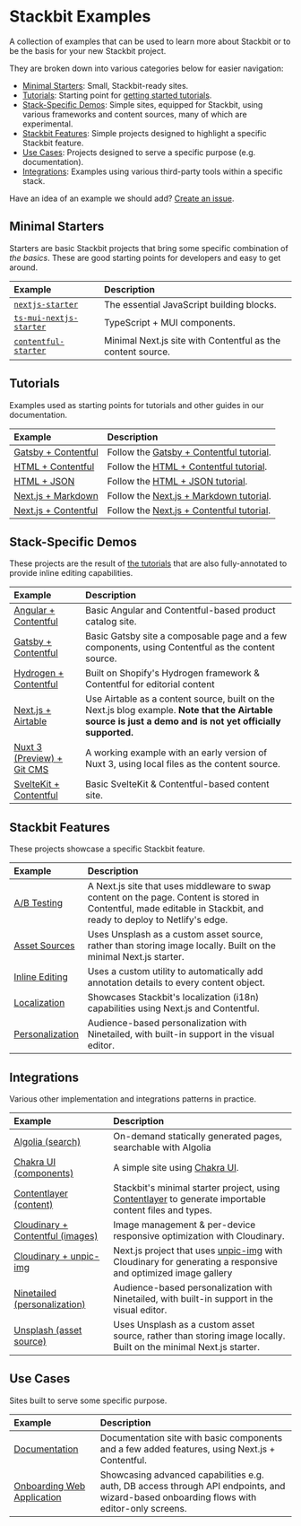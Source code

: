 # Stackbit Examples

A collection of examples that can be used to learn more about Stackbit or to be the basis for your new Stackbit project.

They are broken down into various categories below for easier navigation:

- [Minimal Starters](#minimal-starters): Small, Stackbit-ready sites.
- [Tutorials](#tutorials): Starting point for [getting started tutorials](https://docs.stackbit.com/getting-started).
- [Stack-Specific Demos](#stack-specific-demos): Simple sites, equipped for Stackbit, using various frameworks and content sources, many of which are experimental.
- [Stackbit Features](#stackbit-features): Simple projects designed to highlight a specific Stackbit feature.
- [Use Cases](#use-cases): Projects designed to serve a specific purpose (e.g. documentation).
- [Integrations](#integrations): Examples using various third-party tools within a specific stack.

Have an idea of an example we should add? [Create an issue](https://github.com/stackbit-themes/stackbit-examples/issues/new).

## Minimal Starters

Starters are basic Stackbit projects that bring some specific combination of _the basics_. These are good starting points for developers and easy to get around.

| Example                                                                             | Description                                                 |
| :---------------------------------------------------------------------------------- | :---------------------------------------------------------- |
| [`nextjs-starter`](https://github.com/stackbit-themes/nextjs-starter)               | The essential JavaScript building blocks.                   |
| [`ts-mui-nextjs-starter`](https://github.com/stackbit-themes/ts-mui-nextjs-starter) | TypeScript + MUI components.                                |
| [`contentful-starter`](https://github.com/stackbit-themes/contentful-starter)       | Minimal Next.js site with Contentful as the content source. |

## Tutorials

Examples used as starting points for tutorials and other guides in our documentation.

| Example                                                                                                           | Description                                                                                              |
| :---------------------------------------------------------------------------------------------------------------- | :------------------------------------------------------------------------------------------------------- |
| [Gatsby + Contentful](https://github.com/stackbit-themes/stackbit-examples/tree/main/tutorial-gatsby-contentful)  | Follow the [Gatsby + Contentful tutorial](https://docs.stackbit.com/getting-started/gatsby-contentful).  |
| [HTML + Contentful](https://github.com/stackbit-themes/stackbit-examples/tree/main/tutorial-html-contentful)      | Follow the [HTML + Contentful tutorial](https://docs.stackbit.com/getting-started/html-contentful).      |
| [HTML + JSON](https://github.com/stackbit-themes/stackbit-examples/tree/main/tutorial-html-contentful)            | Follow the [HTML + JSON tutorial](https://docs.stackbit.com/getting-started/html-json).                  |
| [Next.js + Markdown](https://github.com/stackbit-themes/stackbit-examples/tree/main/tutorial-nextjs-files)        | Follow the [Next.js + Markdown tutorial](https://docs.stackbit.com/getting-started/nextjs-markdown).     |
| [Next.js + Contentful](https://github.com/stackbit-themes/stackbit-examples/tree/main/tutorial-nextjs-contentful) | Follow the [Next.js + Contentful tutorial](https://docs.stackbit.com/getting-started/nextjs-contentful). |

## Stack-Specific Demos

These projects are the result of [the tutorials](#tutorials) that are also fully-annotated to provide inline editing capabilities.

| Example                                                                                                                | Description                                                                                                                                                |
| :--------------------------------------------------------------------------------------------------------------------- | :--------------------------------------------------------------------------------------------------------------------------------------------------------- |
| [Angular + Contentful](https://github.com/stackbit-themes/stackbit-examples/tree/main/angular-contentful)              | Basic Angular and Contentful-based product catalog site.                                                                                                   |
| [Gatsby + Contentful](https://github.com/stackbit-themes/stackbit-examples/tree/main/gatsby-contentful)                | Basic Gatsby site a composable page and a few components, using Contentful as the content source.                                                          |
| [Hydrogen + Contentful](https://github.com/stackbit-themes/stackbit-examples/tree/main/hydrogen-contentful-demo-store) | Built on Shopify's Hydrogen framework & Contentful for editorial content                                                                                   |
| [Next.js + Airtable](https://github.com/stackbit-themes/stackbit-examples/tree/main/airtable-content-source)           | Use Airtable as a content source, built on the Next.js blog example. **Note that the Airtable source is just a demo and is not yet officially supported.** |
| [Nuxt 3 (Preview) + Git CMS](https://github.com/stackbit-themes/stackbit-examples/tree/main/nuxt3-preview)             | A working example with an early version of Nuxt 3, using local files as the content source.                                                                |
| [SvelteKit + Contentful](https://github.com/stackbit-themes/stackbit-examples/tree/main/sveltekit-contentful)          | Basic SvelteKit & Contentful-based content site.                                                                                                           |

## Stackbit Features

These projects showcase a specific Stackbit feature.

| Example                                                                                                      | Description                                                                                                                                                         |
| :----------------------------------------------------------------------------------------------------------- | :------------------------------------------------------------------------------------------------------------------------------------------------------------------ |
| [A/B Testing](https://github.com/stackbit-themes/stackbit-examples/tree/main/ab-testing)                     | A Next.js site that uses middleware to swap content on the page. Content is stored in Contentful, made editable in Stackbit, and ready to deploy to Netlify's edge. |
| [Asset Sources](https://github.com/stackbit-themes/stackbit-examples/tree/main/unsplash-asset-source)        | Uses Unsplash as a custom asset source, rather than storing image locally. Built on the minimal Next.js starter.                                                    |
| [Inline Editing](https://github.com/stackbit-themes/stackbit-examples/tree/main/auto-annotated-portfolio)    | Uses a custom utility to automatically add annotation details to every content object.                                                                              |
| [Localization](https://github.com/stackbit-themes/stackbit-examples/tree/main/i18n-nextjs-contentful)        | Showcases Stackbit's localization (i18n) capabilities using Next.js and Contentful.                                                                                 |
| [Personalization](https://github.com/stackbit-themes/stackbit-examples/tree/main/ninetailed-personalization) | Audience-based personalization with Ninetailed, with built-in support in the visual editor.                                                                         |

## Integrations

Various other implementation and integrations patterns in practice.

| Example                                                                                                                   | Description                                                                                                                                          |
| :------------------------------------------------------------------------------------------------------------------------ | :--------------------------------------------------------------------------------------------------------------------------------------------------- |
| [Algolia (search)](https://github.com/stackbit-themes/stackbit-examples/tree/main/algolia-search)                         | On-demand statically generated pages, searchable with Algolia                                                                                        |
| [Chakra UI (components)](https://github.com/stackbit-themes/stackbit-examples/tree/main/chakra-ui)                        | A simple site using [Chakra UI](https://chakra-ui.com/).                                                                                             |
| [Contentlayer (content)](https://github.com/stackbit-themes/stackbit-examples/tree/main/contentlayer)                     | Stackbit's minimal starter project, using [Contentlayer](https://www.contentlayer.dev/) to generate importable content files and types.              |
| [Cloudinary + Contentful (images)](https://github.com/stackbit-themes/stackbit-examples/tree/main/cloudinary-contentful)  | Image management & per-device responsive optimization with Cloudinary.                                                                               |
| [Cloudinary + unpic-img](https://github.com/stackbit-themes/stackbit-examples/tree/main/cloudinary-unpic)                 | Next.js project that uses [unpic-img](https://github.com/ascorbic/unpic-img) with Cloudinary for generating a responsive and optimized image gallery |
| [Ninetailed (personalization)](https://github.com/stackbit-themes/stackbit-examples/tree/main/ninetailed-personalization) | Audience-based personalization with Ninetailed, with built-in support in the visual editor.                                                          |
| [Unsplash (asset source)](https://github.com/stackbit-themes/stackbit-examples/tree/main/unsplash-asset-source)           | Uses Unsplash as a custom asset source, rather than storing image locally. Built on the minimal Next.js starter.                                     |

## Use Cases

Sites built to serve some specific purpose.

| Example                                                                                                        | Description                                                                                                                              |
| :------------------------------------------------------------------------------------------------------------- | :--------------------------------------------------------------------------------------------------------------------------------------- |
| [Documentation](https://github.com/stackbit-themes/stackbit-examples/tree/main/documentation)                  | Documentation site with basic components and a few added features, using Next.js + Contentful.                                           |
| [Onboarding Web Application](https://github.com/stackbit-themes/stackbit-examples/tree/main/onboarding-webapp) | Showcasing advanced capabilities e.g. auth, DB access through API endpoints, and wizard-based onboarding flows with editor-only screens. |
